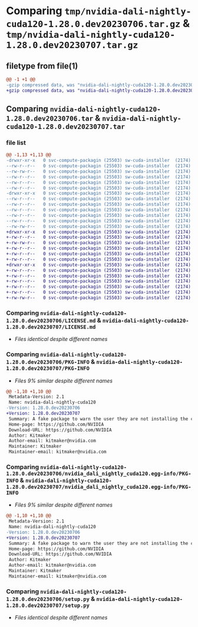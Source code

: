 # Comparing `tmp/nvidia-dali-nightly-cuda120-1.28.0.dev20230706.tar.gz` & `tmp/nvidia-dali-nightly-cuda120-1.28.0.dev20230707.tar.gz`

## filetype from file(1)

```diff
@@ -1 +1 @@
-gzip compressed data, was "nvidia-dali-nightly-cuda120-1.28.0.dev20230706.tar", last modified: Thu Jul  6 14:28:37 2023, max compression
+gzip compressed data, was "nvidia-dali-nightly-cuda120-1.28.0.dev20230707.tar", last modified: Mon Jul 10 10:05:02 2023, max compression
```

## Comparing `nvidia-dali-nightly-cuda120-1.28.0.dev20230706.tar` & `nvidia-dali-nightly-cuda120-1.28.0.dev20230707.tar`

### file list

```diff
@@ -1,13 +1,13 @@
-drwxr-xr-x   0 svc-compute-packagin (25503) sw-cuda-installer  (2174)        0 2023-07-06 14:28:37.612653 nvidia-dali-nightly-cuda120-1.28.0.dev20230706/
--rw-r--r--   0 svc-compute-packagin (25503) sw-cuda-installer  (2174)      459 2023-07-06 14:28:37.000000 nvidia-dali-nightly-cuda120-1.28.0.dev20230706/ERROR.txt
--rw-rw-r--   0 svc-compute-packagin (25503) sw-cuda-installer  (2174)    11336 2023-07-06 05:01:19.000000 nvidia-dali-nightly-cuda120-1.28.0.dev20230706/LICENSE.md
--rw-r--r--   0 svc-compute-packagin (25503) sw-cuda-installer  (2174)       27 2023-07-06 14:28:37.000000 nvidia-dali-nightly-cuda120-1.28.0.dev20230706/PACKAGE_NAME
--rw-r--r--   0 svc-compute-packagin (25503) sw-cuda-installer  (2174)     1668 2023-07-06 14:28:37.612653 nvidia-dali-nightly-cuda120-1.28.0.dev20230706/PKG-INFO
--rw-r--r--   0 svc-compute-packagin (25503) sw-cuda-installer  (2174)      286 2023-07-06 14:28:37.000000 nvidia-dali-nightly-cuda120-1.28.0.dev20230706/README.rst
-drwxr-xr-x   0 svc-compute-packagin (25503) sw-cuda-installer  (2174)        0 2023-07-06 14:28:37.612653 nvidia-dali-nightly-cuda120-1.28.0.dev20230706/nvidia_dali_nightly_cuda120.egg-info/
--rw-r--r--   0 svc-compute-packagin (25503) sw-cuda-installer  (2174)     1668 2023-07-06 14:28:37.000000 nvidia-dali-nightly-cuda120-1.28.0.dev20230706/nvidia_dali_nightly_cuda120.egg-info/PKG-INFO
--rw-r--r--   0 svc-compute-packagin (25503) sw-cuda-installer  (2174)      257 2023-07-06 14:28:37.000000 nvidia-dali-nightly-cuda120-1.28.0.dev20230706/nvidia_dali_nightly_cuda120.egg-info/SOURCES.txt
--rw-r--r--   0 svc-compute-packagin (25503) sw-cuda-installer  (2174)        1 2023-07-06 14:28:37.000000 nvidia-dali-nightly-cuda120-1.28.0.dev20230706/nvidia_dali_nightly_cuda120.egg-info/dependency_links.txt
--rw-r--r--   0 svc-compute-packagin (25503) sw-cuda-installer  (2174)       22 2023-07-06 14:28:37.000000 nvidia-dali-nightly-cuda120-1.28.0.dev20230706/nvidia_dali_nightly_cuda120.egg-info/top_level.txt
--rw-r--r--   0 svc-compute-packagin (25503) sw-cuda-installer  (2174)       38 2023-07-06 14:28:37.612653 nvidia-dali-nightly-cuda120-1.28.0.dev20230706/setup.cfg
--rw-rw-r--   0 svc-compute-packagin (25503) sw-cuda-installer  (2174)     4560 2023-07-06 05:01:19.000000 nvidia-dali-nightly-cuda120-1.28.0.dev20230706/setup.py
+drwxr-xr-x   0 svc-compute-packagin (25503) sw-cuda-installer  (2174)        0 2023-07-10 10:05:02.279043 nvidia-dali-nightly-cuda120-1.28.0.dev20230707/
+-rw-r--r--   0 svc-compute-packagin (25503) sw-cuda-installer  (2174)      459 2023-07-10 10:05:02.000000 nvidia-dali-nightly-cuda120-1.28.0.dev20230707/ERROR.txt
+-rw-rw-r--   0 svc-compute-packagin (25503) sw-cuda-installer  (2174)    11336 2023-06-14 10:03:35.000000 nvidia-dali-nightly-cuda120-1.28.0.dev20230707/LICENSE.md
+-rw-r--r--   0 svc-compute-packagin (25503) sw-cuda-installer  (2174)       27 2023-07-10 10:05:02.000000 nvidia-dali-nightly-cuda120-1.28.0.dev20230707/PACKAGE_NAME
+-rw-r--r--   0 svc-compute-packagin (25503) sw-cuda-installer  (2174)     1668 2023-07-10 10:05:02.279043 nvidia-dali-nightly-cuda120-1.28.0.dev20230707/PKG-INFO
+-rw-r--r--   0 svc-compute-packagin (25503) sw-cuda-installer  (2174)      286 2023-07-10 10:05:02.000000 nvidia-dali-nightly-cuda120-1.28.0.dev20230707/README.rst
+drwxr-xr-x   0 svc-compute-packagin (25503) sw-cuda-installer  (2174)        0 2023-07-10 10:05:02.278043 nvidia-dali-nightly-cuda120-1.28.0.dev20230707/nvidia_dali_nightly_cuda120.egg-info/
+-rw-r--r--   0 svc-compute-packagin (25503) sw-cuda-installer  (2174)     1668 2023-07-10 10:05:02.000000 nvidia-dali-nightly-cuda120-1.28.0.dev20230707/nvidia_dali_nightly_cuda120.egg-info/PKG-INFO
+-rw-r--r--   0 svc-compute-packagin (25503) sw-cuda-installer  (2174)      257 2023-07-10 10:05:02.000000 nvidia-dali-nightly-cuda120-1.28.0.dev20230707/nvidia_dali_nightly_cuda120.egg-info/SOURCES.txt
+-rw-r--r--   0 svc-compute-packagin (25503) sw-cuda-installer  (2174)        1 2023-07-10 10:05:02.000000 nvidia-dali-nightly-cuda120-1.28.0.dev20230707/nvidia_dali_nightly_cuda120.egg-info/dependency_links.txt
+-rw-r--r--   0 svc-compute-packagin (25503) sw-cuda-installer  (2174)       22 2023-07-10 10:05:02.000000 nvidia-dali-nightly-cuda120-1.28.0.dev20230707/nvidia_dali_nightly_cuda120.egg-info/top_level.txt
+-rw-r--r--   0 svc-compute-packagin (25503) sw-cuda-installer  (2174)       38 2023-07-10 10:05:02.279043 nvidia-dali-nightly-cuda120-1.28.0.dev20230707/setup.cfg
+-rw-rw-r--   0 svc-compute-packagin (25503) sw-cuda-installer  (2174)     4560 2023-06-14 10:03:35.000000 nvidia-dali-nightly-cuda120-1.28.0.dev20230707/setup.py
```

### Comparing `nvidia-dali-nightly-cuda120-1.28.0.dev20230706/LICENSE.md` & `nvidia-dali-nightly-cuda120-1.28.0.dev20230707/LICENSE.md`

 * *Files identical despite different names*

### Comparing `nvidia-dali-nightly-cuda120-1.28.0.dev20230706/PKG-INFO` & `nvidia-dali-nightly-cuda120-1.28.0.dev20230707/PKG-INFO`

 * *Files 9% similar despite different names*

```diff
@@ -1,10 +1,10 @@
 Metadata-Version: 2.1
 Name: nvidia-dali-nightly-cuda120
-Version: 1.28.0.dev20230706
+Version: 1.28.0.dev20230707
 Summary: A fake package to warn the user they are not installing the correct package.
 Home-page: https://github.com/NVIDIA
 Download-URL: https://github.com/NVIDIA
 Author: Kitmaker
 Author-email: kitmaker@nvidia.com
 Maintainer: Kitmaker
 Maintainer-email: kitmaker@nvidia.com
```

### Comparing `nvidia-dali-nightly-cuda120-1.28.0.dev20230706/nvidia_dali_nightly_cuda120.egg-info/PKG-INFO` & `nvidia-dali-nightly-cuda120-1.28.0.dev20230707/nvidia_dali_nightly_cuda120.egg-info/PKG-INFO`

 * *Files 9% similar despite different names*

```diff
@@ -1,10 +1,10 @@
 Metadata-Version: 2.1
 Name: nvidia-dali-nightly-cuda120
-Version: 1.28.0.dev20230706
+Version: 1.28.0.dev20230707
 Summary: A fake package to warn the user they are not installing the correct package.
 Home-page: https://github.com/NVIDIA
 Download-URL: https://github.com/NVIDIA
 Author: Kitmaker
 Author-email: kitmaker@nvidia.com
 Maintainer: Kitmaker
 Maintainer-email: kitmaker@nvidia.com
```

### Comparing `nvidia-dali-nightly-cuda120-1.28.0.dev20230706/setup.py` & `nvidia-dali-nightly-cuda120-1.28.0.dev20230707/setup.py`

 * *Files identical despite different names*


